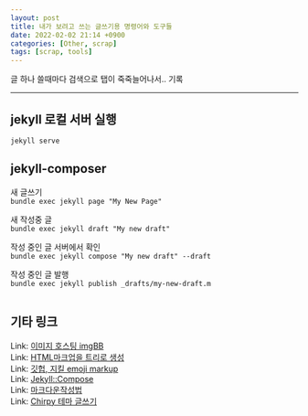 ```yaml
---
layout: post
title: 내가 보려고 쓰는 글쓰기용 명령어와 도구들
date: 2022-02-02 21:14 +0900
categories: [Other, scrap]
tags: [scrap, tools]
---
```

글 하나 쓸때마다 검색으로 탭이 죽죽늘어나서.. 기록  

---
## jekyll 로컬 서버 실행
`jekyll serve`   

## jekyll-composer
새 글쓰기   
`bundle exec jekyll page "My New Page"`

새 작성중 글    
`bundle exec jekyll draft "My new draft"`

작성 중인 글 서버에서 확인   
`bundle exec jekyll compose "My new draft" --draft`

작성 중인 글 발행   
`bundle exec jekyll publish _drafts/my-new-draft.m`



<pre>
</pre>


## 기타 링크
Link: [이미지 호스팅 imgBB](https://imgbb.com/)   
Link: [HTML마크업을 트리로 생성](https://yoksel.github.io/html-tree/en/)   
Link: [깃헙, 지킬 emoji markup](https://gist.github.com/rxaviers/7360908)   
Link: [Jekyll::Compose](https://github.com/jekyll/jekyll-compose)   
Link: [마크다운작성법](https://gist.github.com/ihoneymon/652be052a0727ad59601)   
Link: [Chirpy 테마 글쓰기](https://chirpy.cotes.page/posts/write-a-new-post/)   